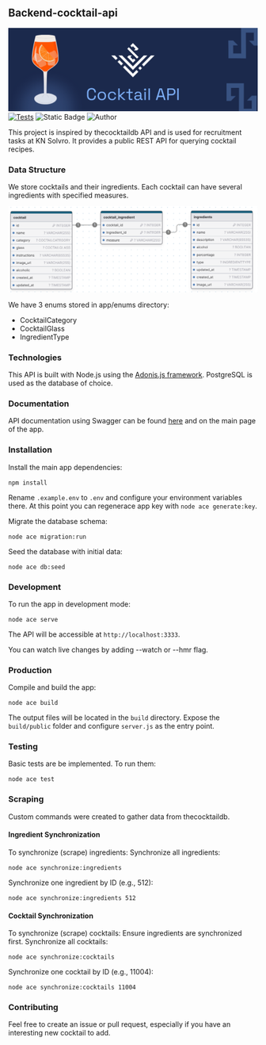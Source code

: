 ## Backend-cocktail-api

![Banner](./banner.png)
[![Tests](https://github.com/Solvro/backend-cocktail-api/actions/workflows/test.yml/badge.svg)](https://github.com/Solvro/backend-cocktail-api/actions/workflows/test.yml)
![Static Badge](https://img.shields.io/badge/version-1.1.0-80B3FF)
![Author](https://img.shields.io/badge/author-Dawid%20Linek-%23274276)


This project is inspired by thecocktaildb API and is used for recruitment tasks at KN Solvro. It provides a public REST API for querying cocktail recipes.

### Data Structure

We store cocktails and their ingredients. Each cocktail can have several ingredients with specified measures.

![Database Schema](./diagram.png)

We have 3 enums stored in app/enums directory:
- CocktailCategory
- CocktailGlass
- IngredientType

### Technologies

This API is built with Node.js using the [Adonis.js framework](https://adonisjs.com/). PostgreSQL is used as the database of choice.

### Documentation

API documentation using Swagger can be found [here](https://cocktails.solvro.pl) and on the main page of the app.

### Installation

Install the main app dependencies:
   ```
   npm install
   ```

Rename `.example.env` to `.env` and configure your environment variables there. At this point you can regenerace app key with `node ace generate:key`.

Migrate the database schema:
   ```
   node ace migration:run
   ```

Seed the database with initial data:
   ```
   node ace db:seed
   ```

### Development

To run the app in development mode:
```
node ace serve
```

The API will be accessible at `http://localhost:3333`.

You can watch live changes by adding --watch or --hmr flag.

### Production

Compile and build the app:
   ```
   node ace build
   ```

The output files will be located in the `build` directory. Expose the `build/public` folder and configure `server.js` as the entry point.

### Testing

Basic tests are be implemented. To run them:
```
node ace test
```

### Scraping

Custom commands were created to gather data from thecocktaildb.

#### Ingredient Synchronization

To synchronize (scrape) ingredients:
Synchronize all ingredients:
  ```
  node ace synchronize:ingredients
  ```
Synchronize one ingredient by ID (e.g., 512):
  ```
  node ace synchronize:ingredients 512
  ```

#### Cocktail Synchronization

To synchronize (scrape) cocktails:
Ensure ingredients are synchronized first.
Synchronize all cocktails:
  ```
  node ace synchronize:cocktails
  ```
Synchronize one cocktail by ID (e.g., 11004):
  ```
  node ace synchronize:cocktails 11004
  ```

### Contributing
Feel free to create an issue or pull request, especially if you have an interesting new cocktail to add.

